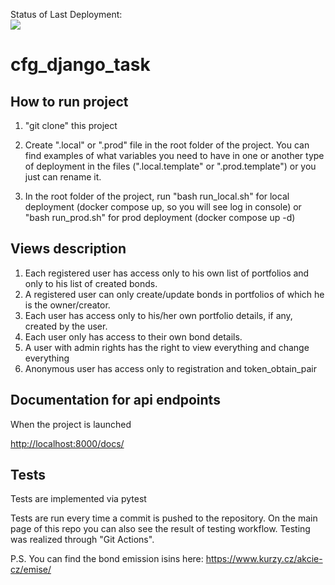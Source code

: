 Status of Last Deployment:<br>
<img src="https://github.com/kaskad737/cfg_django_task/actions/workflows/django.yml/badge.svg?branch=master">
<br>

# cfg_django_task

## How to run project

1. "git clone" this project
2. Create ".local" or ".prod" file in the root folder of the project. You can find examples of what variables you need to have in one or another type of deployment in the files (".local.template" or ".prod.template") or you just can rename it.

3. In the root folder of the project, run "bash run_local.sh" for local deployment (docker compose up, so you will see log in console) or "bash run_prod.sh" for prod deployment (docker compose up -d)

## Views description

1. Each registered user has access only to his own list of portfolios and only to his list of created bonds.
2. A registered user can only create/update bonds in portfolios of which he is the owner/creator.
3. Each user has access only to his/her own portfolio details, if any, created by the user.
4. Each user only has access to their own bond details.
5. A user with admin rights has the right to view everything and change everything
6. Anonymous user has access only to registration and token_obtain_pair

## Documentation for api endpoints

When the project is launched

<http://localhost:8000/docs/>

## Tests

Tests are implemented via pytest

Tests are run every time a commit is pushed to the repository. On the main page of this repo you can also see the result of testing workflow. Testing was realized through "Git Actions".

P.S.
You can find the bond emission isins here:
<https://www.kurzy.cz/akcie-cz/emise/>
